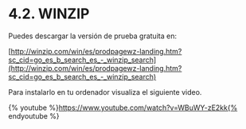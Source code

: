 
# 4.2. WINZIP

Puedes descargar la versión de prueba gratuita en: 

[http://winzip.com/win/es/prodpagewz-landing.htm?sc_cid=go_es_b_search_es_-_winzip_search](http://winzip.com/win/es/prodpagewz-landing.htm?sc_cid=go_es_b_search_es_-_winzip_search)

Para instalarlo en tu ordenador visualiza el siguiente video.


{% youtube %}https://www.youtube.com/watch?v=WBuWY-zE2kk{% endyoutube %}
